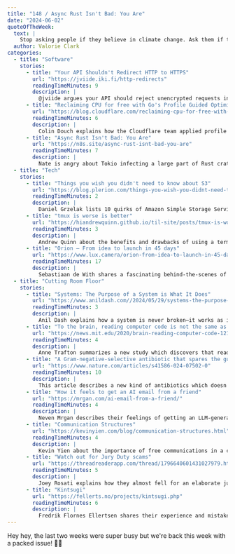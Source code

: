 ```yaml
---
title: "148 / Async Rust Isn't Bad: You Are"
date: "2024-06-02"
quoteOfTheWeek:
  text: |
    Stop asking people if they believe in climate change. Ask them if they understand it. It’s science, not Santa Clause
  author: Valorie Clark
categories:
  - title: "Software"
    stories:
      - title: "Your API Shouldn't Redirect HTTP to HTTPS"
        url: "https://jviide.iki.fi/http-redirects"
        readingTimeMinutes: 9
        description: |
          @jviide argues your API should reject unencrypted requests instead of forwarding.
      - title: "Reclaiming CPU for free with Go's Profile Guided Optimization"
        url: "https://blog.cloudflare.com/reclaiming-cpu-for-free-with-pgo/"
        readingTimeMinutes: 6
        description: |
          Colin Douch explains how the Cloudflare team applied profile guided optimization at their production service.
      - title: "Async Rust Isn't Bad: You Are"
        url: "https://n8s.site/async-rust-isnt-bad-you-are"
        readingTimeMinutes: 7
        description: |
          Nate is angry about Tokio infecting a large part of Rust crates and "framework developers" thinking async is always better.
  - title: "Tech"
    stories:
      - title: "Things you wish you didn't need to know about S3"
        url: "https://blog.plerion.com/things-you-wish-you-didnt-need-to-know-about-s3/"
        readingTimeMinutes: 2
        description: |
          Daniel Grzelak lists 10 quirks of Amazon Simple Storage Service.
      - title: "tmux is worse is better"
        url: "https://hiandrewquinn.github.io/til-site/posts/tmux-is-worse-is-better/"
        readingTimeMinutes: 3
        description: |
          Andrew Quinn about the benefits and drawbacks of using a terminal multiplexer.
      - title: "Orion – From idea to launch in 45 days"
        url: "https://www.lux.camera/orion-from-idea-to-launch-in-45-days/"
        readingTimeMinutes: 17
        description: |
          Sebastiaan de With shares a fascinating behind-the-scenes of the iPad monitor app, Orion.
  - title: "Cutting Room Floor"
    stories:
      - title: "Systems: The Purpose of a System is What It Does"
        url: "https://www.anildash.com//2024/05/29/systems-the-purpose-of-a-system/"
        readingTimeMinutes: 3
        description: |
          Anil Dash explains how a system is never broken—it works as intended and supporting it might not be the thing you want to do.
      - title: "To the brain, reading computer code is not the same as reading language"
        url: "https://news.mit.edu/2020/brain-reading-computer-code-1215"
        readingTimeMinutes: 4
        description: |
          Anne Trafton summarizes a new study which discovers that reading code activates the multiple demand network.
      - title: "A Gram-negative-selective antibiotic that spares the gut microbiome"
        url: "https://www.nature.com/articles/s41586-024-07502-0"
        readingTimeMinutes: 10
        description: |
          This article describes a new kind of antibiotics which doesn't destroy your gut-biome.
      - title: "How it feels to get an AI email from a friend"
        url: "https://mrgan.com/ai-email-from-a-friend/"
        readingTimeMinutes: 4
        description: |
          Neven Mrgan describes their feelings of getting an LLM-generated email from a friend.
      - title: "Communication Structures"
        url: "https://kevinyien.com/blog/communication-structures.html"
        readingTimeMinutes: 4
        description: |
          Kevin Yien about the importance of free communications in a company.
      - title: "Watch out for Jury Duty scams"
        url: "https://threadreaderapp.com/thread/1796640601431027979.html"
        readingTimeMinutes: 5
        description: |
          Joey Rosati explains how they almost fell for an elaborate jury duty scam, which apparently is still active in the USA (title by me).
      - title: "Kintsugi"
        url: "https://fellerts.no/projects/kintsugi.php"
        readingTimeMinutes: 6
        description: |
          Fredrik Flornes Ellertsen shares their experience and mistakes of fixing a mug using the traditional Japanese technique "Kintsugi".
---
```


Hey hey, the last two weeks were super busy but we're back this week with a
packed issue! 💪🏻
